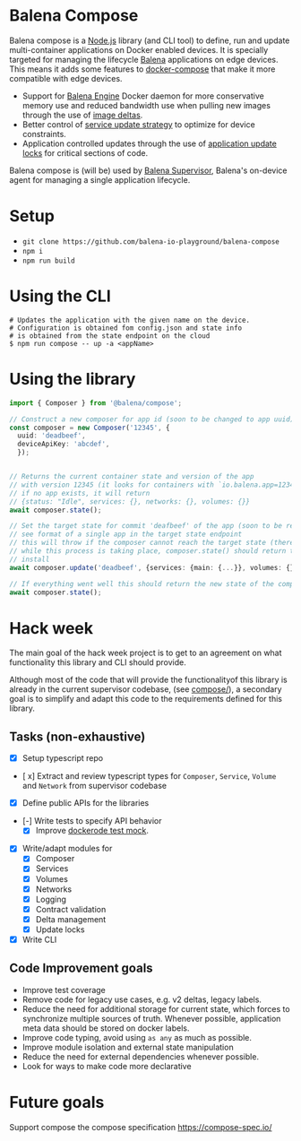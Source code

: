 # Balena Compose

Balena compose is a [Node.js](https://nodejs.org/en/) library (and CLI tool) to define, run and update
multi-container applications on Docker enabled devices. It is specially targeted
for managing the lifecycle [Balena](https://www.balena.io) applications on edge
devices. This means it adds some features to [docker-compose](https://github.com/docker/compose) that
make it more compatible with edge devices.

- Support for [Balena Engine](https://www.balena.io/engine/) Docker daemon for more conservative
  memory use and reduced bandwidth use when pulling new images through the use of
  [image deltas](https://www.balena.io/docs/learn/deploy/delta/#delta-updates).
- Better control of [service update strategy](https://www.balena.io/docs/learn/deploy/release-strategy/update-strategies/#controlling-the-update-strategy)
  to optimize for device constraints.
- Application controlled updates through the use of [application update locks](https://www.balena.io/docs/learn/deploy/release-strategy/update-locking/#application-update-locks)
  for critical sections of code.

Balena compose is (will be) used by [Balena Supervisor](https://github.com/balena-io/balena-supervisor/),
Balena's on-device agent for managing a single application lifecycle.

# Setup

- `git clone https://github.com/balena-io-playground/balena-compose`
- `npm i`
- `npm run build`

# Using the CLI

```
# Updates the application with the given name on the device.
# Configuration is obtained fom config.json and state info
# is obtained from the state endpoint on the cloud
$ npm run compose -- up -a <appName>
```

# Using the library

```typescript
import { Composer } from '@balena/compose';

// Construct a new composer for app id (soon to be changed to app uuid)
const composer = new Composer('12345', { 
  uuid: 'deadbeef',
  deviceApiKey: 'abcdef',
  });


// Returns the current container state and version of the app
// with version 12345 (it looks for containers with `io.balena.app=12345`
// if no app exists, it will return
// {status: "Idle", services: {}, networks: {}, volumes: {}}
await composer.state();

// Set the target state for commit 'deafbeef' of the app (soon to be replaced by release-version),
// see format of a single app in the target state endpoint
// this will throw if the composer cannot reach the target state (there is a lock, cannot fetch images, etc.)
// while this process is taking place, composer.state() should return the state of the application
// install
await composer.update('deadbeef', {services: {main: {...}}, volumes: {}, networks: {}})

// If everything went well this should return the new state of the composer
await composer.state();
```


# Hack week

The main goal of the hack week project is to get to an agreement on what functionality this
library and CLI should provide.

Although most of the code that will provide the functionalityof this library is already in the current supervisor codebase,
(see [compose/](https://github.com/balena-io/balena-supervisor/tree/master/src/compose)), a secondary goal is to simplify
and adapt this code to the requirements defined for this library.

## Tasks (non-exhaustive)

- [x] Setup typescript repo
- [ x] Extract and review typescript types for `Composer`, `Service`, `Volume` and `Network` from supervisor codebase
- [x] Define public APIs for the libraries
- [-] Write tests to specify API behavior
  - [x] Improve [dockerode test mock](https://github.com/balena-io/balena-supervisor/blob/78821824ad4395502be498b696acf0f57ccd65d0/test/lib/mocked-dockerode.ts).
- [x] Write/adapt modules for
  - [x] Composer
  - [x] Services
  - [x] Volumes
  - [x] Networks
  - [x] Logging
  - [x] Contract validation
  - [x] Delta management
  - [x] Update locks
- [x] Write CLI

## Code Improvement goals

- Improve test coverage
- Remove code for legacy use cases, e.g. v2 deltas, legacy labels.
- Reduce the need for additional storage for current state, which forces to synchronize
  multiple sources of truth. Whenever possible, application meta data should be stored
  on docker labels.
- Improve code typing, avoid using `as any` as much as possible.
- Improve module isolation and external state manipulation
- Reduce the need for external dependencies whenever possible.
- Look for ways to make code more declarative

# Future goals

Support compose the compose specification https://compose-spec.io/
